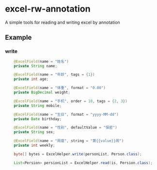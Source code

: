 # excel-rw-annotation
A simple tools for reading and writing excel by annotation

## Example

### write
```java
    @ExcelField(name = "姓名")
    private String name;

    @ExcelField(name = "年龄", tags = {1})
    private int age;

    @ExcelField(name = "体重", format = "0.00")
    private BigDecimal weight;

    @ExcelField(name = "手机", order = 10, tags = {2, 3})
    private String mobile;

    @ExcelField(name = "生日", format = "yyyy-MM-dd")
    private Date birthday;

    @ExcelField(name = "性别", defaultValue = "保密")
    private String sex;

    @ExcelField(name = "周度", string = "第{{value}}周")
    private int weekly;
```


```java  
    byte[] bytes = ExcelHelper.write(personList, Person.class);
```    
```java
    List<Persion> persionList = ExcelHelper.read(is, Persion.class);
```
    
